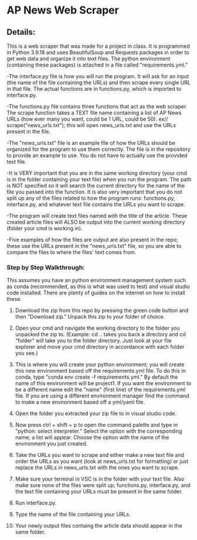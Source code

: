 # AP News Web Scraper
## Details:
This is a web scraper that was made for a project in class. It is programmed in Python 3.9.18 and uses BeautifulSoup and Requests packages in order to get web data and organize it into text files. The python environment (containing these packages) is attached in a file called "requirements.yml."

-The interface.py file is how you will run the program. It will ask for an input (the name of the file containing the URLs) and then scrape every single URL in that file. The actual functions are in functions.py, which is imported to interface.py.

-The functions.py file contains three functions that act as the web scraper. The scrape function takes a TEXT file name containing a list of AP News URLs (how ever many you want, could be 1 URL, could be 50). ex// scrape("news_urls.txt"); this will open news_urls.txt and use the URLs present in the file.

-The "news_urls.txt" file is an example file of how the URLs should be organized for the program to use them correctly. The file is in the repository to provide an example to use. You do not have to actually use the provided text file.

-It is VERY important that you are in the same working directory (your cmd is in the folder containing your text file) when you run the program. The path is NOT specified so it will search the current directory for the name of the file you passed into the function. It is also very important that you do not split up any of the files related to how the program runs: functions.py, interface.py, and whatever text file contains the URLs you want to scrape.

-The program will create text files named with the title of the article. These created article files will ALSO be output into the current working directory (folder your cmd is working in).

-Five examples of how the files are output are also present in the repo; these use the URLs present in the "news_urls.txt" file, so you are able to compare the files to where the files' text comes from.

### Step by Step Walkthrough:
This assumes you have an python environment management system such as conda (recommended, as this is what was used to test) and visual studio code installed. There are plenty of guides on the internet on how to install these.

1. Download the zip from this repo by pressing the green code button and then "Download zip." Unpack this zip to your folder of choice.

2. Open your cmd and navigate the working directory to the folder you unpacked the zip to. (Example: cd .. takes you back a directory and cd "folder" will take you to the folder directory. Just look at your file explorer and move your cmd directory in accordance with each folder you see.)

3. This is where you will create your python environment; you will create this new environment based off the requirements.yml file. To do this in conda, type "conda env create -f requirements.yml." By default the name of this environment will be project1. If you want the environment to be a different name edit the "name" (first line) of the requirements.yml file. If you are using a different environment manager find the command to make a new environment based off a yml/yaml file.

4. Open the folder you extracted your zip file to in visual studio code.

5. Now press ctrl + shift + p to open the command palette and type in "python: select interpreter." Select the option with the corresponding name; a list will appear. Choose the option with the name of the environment you just created.

6. Take the URLs you want to scrape and either make a new text file and order the URLs as you want (look at news_urls.txt for formatting) or just replace the URLs in news_urls.txt with the ones you want to scrape.

7. Make sure your terminal in VSC is in the folder with your text file. Also make sure none of the files were split up; functions.py, interface.py, and the text file containing your URLs must be present in the same folder.

8. Run interface.py.

9. Type the name of the file containing your URLs.

10. Your newly output files containg the article data should appear in the same folder.
